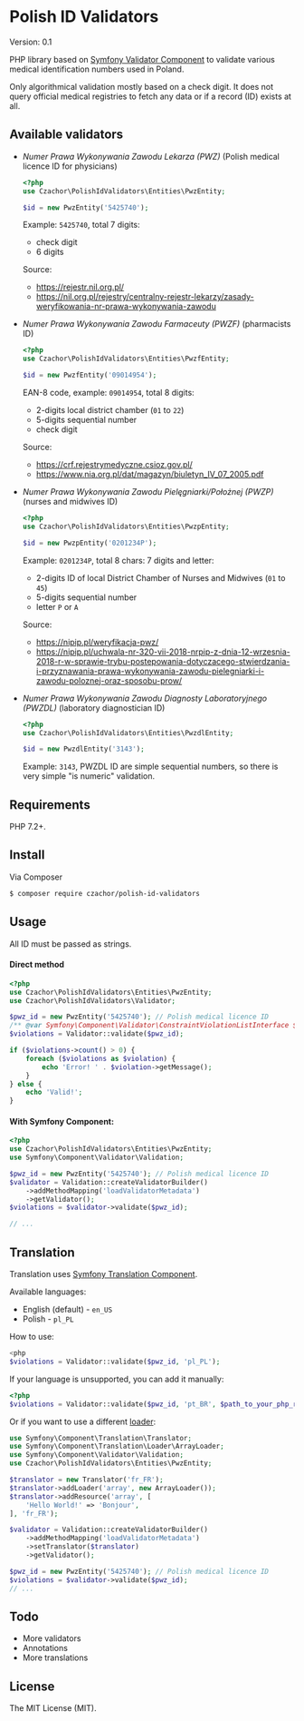 # Polish ID Validators
Version: 0.1

PHP library based on [Symfony Validator Component](https://symfony.com/doc/master/components/validator.html) to validate various medical identification numbers used in Poland.

Only algorithmical validation mostly based on a check digit.
It does not query official medical registries to fetch
any data or if a record (ID) exists at all.

## Available validators

* _Numer Prawa Wykonywania Zawodu Lekarza (PWZ)_ (Polish medical licence ID for physicians)

   ```php
   <?php
   use Czachor\PolishIdValidators\Entities\PwzEntity;
  
   $id = new PwzEntity('5425740');
   ```
  
   Example: `5425740`, total 7 digits:
   * check digit
   * 6 digits
   
   Source:
   * https://rejestr.nil.org.pl/
   * https://nil.org.pl/rejestry/centralny-rejestr-lekarzy/zasady-weryfikowania-nr-prawa-wykonywania-zawodu

* _Numer Prawa Wykonywania Zawodu Farmaceuty (PWZF)_ (pharmacists ID)
   ```php
   <?php
   use Czachor\PolishIdValidators\Entities\PwzfEntity;
  
   $id = new PwzfEntity('09014954');
   ```
  
   EAN-8 code, example: `09014954`, total 8 digits:
   * 2-digits local district chamber (`01` to `22`)
   * 5-digits sequential number
   * check digit
   
   Source:
   * https://crf.rejestrymedyczne.csioz.gov.pl/
   * https://www.nia.org.pl/dat/magazyn/biuletyn_IV_07_2005.pdf

* _Numer Prawa Wykonywania Zawodu Pielęgniarki/Położnej (PWZP)_ (nurses and midwives ID)
   ```php
   <?php
   use Czachor\PolishIdValidators\Entities\PwzpEntity;
  
   $id = new PwzpEntity('0201234P');
   ```
  
   Example: `0201234P`, total 8 chars: 7 digits and letter: 
   * 2-digits ID of local District Chamber of Nurses and Midwives (`01` to `45`)
   * 5-digits sequential number
   * letter `P` or `A`

    Source:
    * https://nipip.pl/weryfikacja-pwz/
    * https://nipip.pl/uchwala-nr-320-vii-2018-nrpip-z-dnia-12-wrzesnia-2018-r-w-sprawie-trybu-postepowania-dotyczacego-stwierdzania-i-przyznawania-prawa-wykonywania-zawodu-pielegniarki-i-zawodu-poloznej-oraz-sposobu-prow/

* _Numer Prawa Wykonywania Zawodu Diagnosty Laboratoryjnego (PWZDL)_ (laboratory diagnostician ID)

   ```php
   <?php
   use Czachor\PolishIdValidators\Entities\PwzdlEntity;
  
   $id = new PwzdlEntity('3143');
   ```
  
   Example: `3143`, PWZDL ID are simple sequential numbers, so there is very simple "is numeric" validation.

## Requirements

PHP 7.2+.

## Install

Via Composer

```bash
$ composer require czachor/polish-id-validators
```

## Usage

All ID must be passed as strings.

#### Direct method 
```php
<?php
use Czachor\PolishIdValidators\Entities\PwzEntity;
use Czachor\PolishIdValidators\Validator;

$pwz_id = new PwzEntity('5425740'); // Polish medical licence ID
/** @var Symfony\Component\Validator\ConstraintViolationListInterface $obj_validator */
$violations = Validator::validate($pwz_id);

if ($violations->count() > 0) {
    foreach ($violations as $violation) {
        echo 'Error! ' . $violation->getMessage();
    }
} else {
    echo 'Valid!';
}
```

#### With Symfony Component:

```php
<?php
use Czachor\PolishIdValidators\Entities\PwzEntity;
use Symfony\Component\Validator\Validation;

$pwz_id = new PwzEntity('5425740'); // Polish medical licence ID 
$validator = Validation::createValidatorBuilder()
    ->addMethodMapping('loadValidatorMetadata')
    ->getValidator();
$violations = $validator->validate($pwz_id);

// ...
```

## Translation
Translation uses [Symfony Translation Component](https://symfony.com/doc/4.2/components/translation.html).

Available languages:
* English (default) - `en_US`
* Polish - `pl_PL`

How to use:
```php
<php
$violations = Validator::validate($pwz_id, 'pl_PL');
```

If your language is unsupported, you can add it manually:

```php
<?php
$violations = Validator::validate($pwz_id, 'pt_BR', $path_to_your_php_resource_file);
``` 

Or if you want to use a different [loader](https://symfony.com/doc/master/components/translation.html#loading-message-catalogs):
```php
use Symfony\Component\Translation\Translator;
use Symfony\Component\Translation\Loader\ArrayLoader;
use Symfony\Component\Validator\Validation;
use Czachor\PolishIdValidators\Entities\PwzEntity;

$translator = new Translator('fr_FR');
$translator->addLoader('array', new ArrayLoader());
$translator->addResource('array', [
    'Hello World!' => 'Bonjour',
], 'fr_FR');

$validator = Validation::createValidatorBuilder()
    ->addMethodMapping('loadValidatorMetadata')
    ->setTranslator($translator)
    ->getValidator();

$pwz_id = new PwzEntity('5425740'); // Polish medical licence ID 
$violations = $validator->validate($pwz_id);
// ...
```


## Todo
* More validators
* Annotations
* More translations

## License
The MIT License (MIT).
